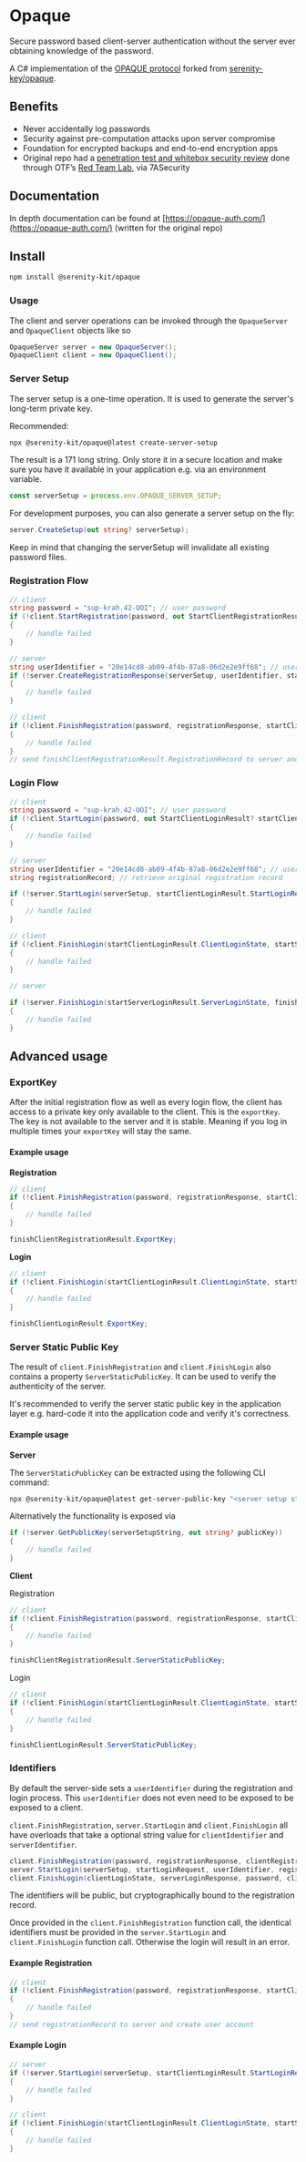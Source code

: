 # Opaque

Secure password based client-server authentication without the server ever obtaining knowledge of the password.

A C# implementation of the [OPAQUE protocol](https://datatracker.ietf.org/doc/draft-irtf-cfrg-opaque/) forked from [serenity-key/opaque](https://github.com/serenity-kit/opaque).

## Benefits

- Never accidentally log passwords
- Security against pre-computation attacks upon server compromise
- Foundation for encrypted backups and end-to-end encryption apps
- Original repo had a [penetration test and whitebox security review](https://7asecurity.com/reports/pentest-report-opaque.pdf) done through OTF’s [Red Team Lab](https://www.opentech.fund/labs/red-team-lab/), via 7ASecurity

## Documentation

In depth documentation can be found at [https://opaque-auth.com/](https://opaque-auth.com/) (written for the original repo)

## Install

```sh
npm install @serenity-kit/opaque
```

### Usage

The client and server operations can be invoked through the `OpaqueServer` and `OpaqueClient` objects like so
```cs
OpaqueServer server = new OpaqueServer();
OpaqueClient client = new OpaqueClient();
```

### Server Setup

The server setup is a one-time operation. It is used to generate the server's long-term private key.

Recommended:

```bash
npx @serenity-kit/opaque@latest create-server-setup
```

The result is a 171 long string. Only store it in a secure location and make sure you have it available in your application e.g. via an environment variable.

```ts
const serverSetup = process.env.OPAQUE_SERVER_SETUP;
```

For development purposes, you can also generate a server setup on the fly:

```cs
server.CreateSetup(out string? serverSetup);
```

Keep in mind that changing the serverSetup will invalidate all existing password files.

### Registration Flow

```cs
// client
string password = "sup-krah.42-UOI"; // user password
if (!client.StartRegistration(password, out StartClientRegistrationResult? startClientRegistrationResult))
{
    // handle failed 
}
```

```cs
// server
string userIdentifier = "20e14cd8-ab09-4f4b-87a8-06d2e2e9ff68"; // userId/email/username
if (!server.CreateRegistrationResponse(serverSetup, userIdentifier, startClientRegistrationResult.RegistrationRequest, out string? registrationResponse))
{
    // handle failed
}
```

```cs
// client
if (!client.FinishRegistration(password, registrationResponse, startClientRegistrationResult.ClientRegistrationState, out FinishClientRegistrationResult? finishClientRegistrationResult))
{
    // handle failed
}
// send finishClientRegistrationResult.RegistrationRecord to server and create user account
```

### Login Flow

```cs
// client
string password = "sup-krah.42-UOI"; // user password
if (!client.StartLogin(password, out StartClientLoginResult? startClientLoginResult))
{
    // handle failed
}
```

```cs
// server
string userIdentifier = "20e14cd8-ab09-4f4b-87a8-06d2e2e9ff68"; // userId/email/username
string registrationRecord; // retrieve original registration record

if (!server.StartLogin(serverSetup, startClientLoginResult.StartLoginRequest, userIdentifier, registrationRecord, out StartServerLoginResult? startServerLoginResult))
{
    // handle failed
}
```

```cs
// client
if (!client.FinishLogin(startClientLoginResult.ClientLoginState, startServerLoginResult.LoginResponse, password, out FinishClientLoginResult? finishClientLoginResult))
{
    // handle failed
}
```

```cs
// server

if (!server.FinishLogin(startServerLoginResult.ServerLoginState, finishClientLoginResult.FinishLoginRequest, out string? sessionKey))
{
    // handle failed
}
```

## Advanced usage

### ExportKey

After the initial registration flow as well as every login flow, the client has access to a private key only available to the client. This is the `exportKey`. The key is not available to the server and it is stable. Meaning if you log in multiple times your `exportKey` will stay the same.

#### Example usage

**Registration**

```cs
// client
if (!client.FinishRegistration(password, registrationResponse, startClientRegistrationResult.ClientRegistrationState, out FinishClientRegistrationResult? finishClientRegistrationResult))
{
    // handle failed
}

finishClientRegistrationResult.ExportKey;
```

**Login**

```cs
// client
if (!client.FinishLogin(startClientLoginResult.ClientLoginState, startServerLoginResult.LoginResponse, password, out FinishClientLoginResult? finishClientLoginResult))
{
    // handle failed
}

finishClientLoginResult.ExportKey;
```

### Server Static Public Key

The result of `client.FinishRegistration` and `client.FinishLogin` also contains a property `ServerStaticPublicKey`. It can be used to verify the authenticity of the server.

It's recommended to verify the server static public key in the application layer e.g. hard-code it into the application code and verify it's correctness.

#### Example usage

**Server**

The `ServerStaticPublicKey` can be extracted using the following CLI command:

```sh
npx @serenity-kit/opaque@latest get-server-public-key "<server setup string>"
```

Alternatively the functionality is exposed via

```cs
if (!server.GetPublicKey(serverSetupString, out string? publicKey))
{
    // handle failed
}
```

**Client**

Registration

```cs
// client
if (!client.FinishRegistration(password, registrationResponse, startClientRegistrationResult.ClientRegistrationState, out FinishClientRegistrationResult? finishClientRegistrationResult))
{
    // handle failed
}

finishClientRegistrationResult.ServerStaticPublicKey;
```

Login

```cs
// client
if (!client.FinishLogin(startClientLoginResult.ClientLoginState, startServerLoginResult.LoginResponse, password, out FinishClientLoginResult? finishClientLoginResult))
{
    // handle failed
}

finishClientLoginResult.ServerStaticPublicKey;
```

### Identifiers

By default the server-side sets a `userIdentifier` during the registration and login process. This `userIdentifier` does not even need to be exposed to be exposed to a client.

`client.FinishRegistration`, `server.StartLogin` and `client.FinishLogin` all have overloads that take a optional string value for `clientIdentifier` and `serverIdentifier`.

```cs
client.FinishRegistration(password, registrationResponse, clientRegistrationState, clientIdentifier, serverIdentifier, out FinishClientRegistrationResult? result);
server.StartLogin(serverSetup, startLoginRequest, userIdentifier, registrationRecord, clientIdentitiy, serverIdentity, out StartServerLoginResult? result);
client.FinishLogin(clientLoginState, serverLoginResponse, password, clientIdentifier, serverIdentifier, out FinishClientLoginResult? result);
```

The identifiers will be public, but cryptographically bound to the registration record.

Once provided in the `client.FinishRegistration` function call, the identical identifiers must be provided in the `server.StartLogin` and `client.FinishLogin` function call. Otherwise the login will result in an error.

#### Example Registration

```cs
// client
if (!client.FinishRegistration(password, registrationResponse, startClientRegistrationResult.ClientRegistrationState, "jane@example.com", "mastodon.example.com", out FinishClientRegistrationResult? result))
{
    // handle failed
}
// send registrationRecord to server and create user account
```

#### Example Login

```cs
// server
if (!server.StartLogin(serverSetup, startClientLoginResult.StartLoginRequest, userIdentifier, registrationRecord, "jane@example.com", "mastodon.example.com", out StartServerLoginResult? startServerLoginResult))
{
    // handle failed
}
```

```cs
// client
if (!client.FinishLogin(startClientLoginResult.ClientLoginState, startServerLoginResult.LoginResponse, password, "jane@example.com", "mastodon.example.com", out FinishClientLoginResult? finishClientLoginResult))
{
    // handle failed
}
```
